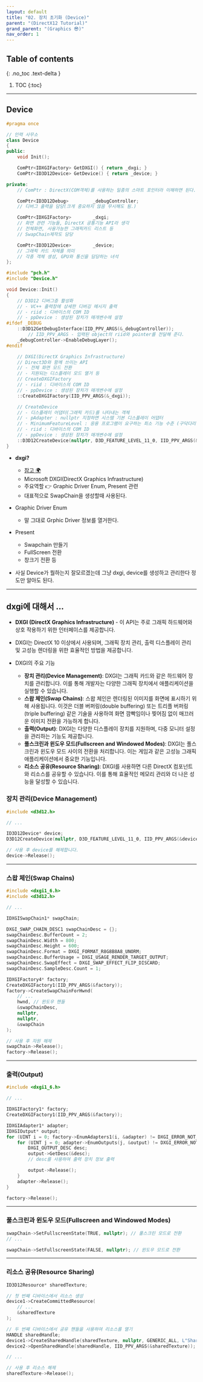 ```yaml
---
layout: default
title: "02. 장치 초기화 (Device)"
parent: "(DirectX12 Tutorial)"
grand_parent: "(Graphics 😎)"
nav_order: 1
---
```


## Table of contents
{: .no_toc .text-delta }

1. TOC
{:toc}

---

## Device

```cpp
#pragma once

// 인력 사무소
class Device
{
public:
	void Init();

	ComPtr<IDXGIFactory> GetDXGI() { return _dxgi; }
	ComPtr<ID3D12Device> GetDevice() { return _device; }

private:
	// ComPtr : DirectX(COM객체)를 사용하는 일종의 스마트 포인터라 이해하면 된다.

	ComPtr<ID3D12Debug>			_debugController;
	// 디버그 출력을 담당(크게 중요하지 않음 무시해도 됨.)

	ComPtr<IDXGIFactory>		_dxgi; 
	// 화면 관련 기능들, DirectX 공통기능 API라 생각
	// 전체화면, 사용가능한 그래픽카드 리스트 등
	// SwapChain제작도 담당

	ComPtr<ID3D12Device>		_device; 
	// 그래픽 카드 자체를 의미
	// 각종 객체 생성, GPU와 통신을 담당하는 녀석
};
```

```cpp
#include "pch.h"
#include "Device.h"

void Device::Init()
{
	// D3D12 디버그층 활성화
	// - VC++ 출력창에 상세한 디버깅 메시지 출력
	// - riid : 디바이스의 COM ID
	// - ppDevice : 생성된 장치가 매개변수에 설정
#ifdef _DEBUG
	::D3D12GetDebugInterface(IID_PPV_ARGS(&_debugController));
        // IID_PPV_ARGS - 입력된 object의 riid와 pointer를 전달해 준다.
	_debugController->EnableDebugLayer();
#endif

	// DXGI(DirectX Graphics Infrastructure)
	// Direct3D와 함께 쓰이는 API
	// - 전체 화면 모드 전환
	// - 지원되는 디스플레이 모드 열거 등
	// CreateDXGIFactory
	// - riid : 디바이스의 COM ID
	// - ppDevice : 생성된 장치가 매개변수에 설정
	::CreateDXGIFactory(IID_PPV_ARGS(&_dxgi));

	// CreateDevice
	// - 디스플레이 어댑터(그래픽 카드)를 나타내는 객체
	// - pAdapter : nullptr 지정하면 시스템 기본 디스플레이 어댑터
	// - MinimumFeatureLevel : 응용 프로그램이 요구하는 최소 기능 수준 (구닥다리 걸러낸다)
	// - riid : 디바이스의 COM ID
	// - ppDevice : 생성된 장치가 매개변수에 설정
	::D3D12CreateDevice(nullptr, D3D_FEATURE_LEVEL_11_0, IID_PPV_ARGS(&_device));
}
```

* **dxgi?**
    * [참고 🌍](https://learn.microsoft.com/ko-kr/windows/win32/direct3ddxgi/d3d10-graphics-programming-guide-dxgi)
    * Microsoft DXGI(DirectX Graphics Infrastructure)
    * 주요역할 👉 Graphic Driver Enum, Present 관련
    * 대표적으로 SwapChain을 생성할때 사용된다.
* Graphic Driver Enum
    * 말 그대로 Grphic Driver 정보를 열거한다.
* Present
    * Swapchain 만들기
    * FullScreen 전환
    * 창크기 전환 등

* 사실 Device가 뭘하는지 잘모르겠는데 그냥 dxgi, device를 생성하고 관리한다 정도만 알아도 된다.

---

## dxgi에 대해서 ...

* **DXGI (DirectX Graphics Infrastructure)** - 이 API는 주로 그래픽 하드웨어와 상호 작용하기 위한 인터페이스를 제공합니다. 
* DXGI는 DirectX 10 이상에서 사용되며, 그래픽 장치 관리, 출력 디스플레이 관리 및 고성능 렌더링을 위한 효율적인 방법을 제공합니다.

* DXGI의 주요 기능
    * **장치 관리(Device Management)**: DXGI는 그래픽 카드와 같은 하드웨어 장치를 관리합니다. 이를 통해 개발자는 다양한 그래픽 장치에서 애플리케이션을 실행할 수 있습니다.
    * **스왑 체인(Swap Chains)**: 스왑 체인은 렌더링된 이미지를 화면에 표시하기 위해 사용됩니다. 이것은 더블 버퍼링(double buffering) 또는 트리플 버퍼링(triple buffering) 같은 기술을 사용하여 화면 깜빡임이나 찢어짐 없이 매끄러운 이미지 전환을 가능하게 합니다.
    * **출력(Output)**: DXGI는 다양한 디스플레이 장치를 지원하며, 다중 모니터 설정을 관리하는 기능도 제공합니다.
    * **풀스크린과 윈도우 모드(Fullscreen and Windowed Modes)**: DXGI는 풀스크린과 윈도우 모드 사이의 전환을 처리합니다. 이는 게임과 같은 고성능 그래픽 애플리케이션에서 중요한 기능입니다.
    * **리소스 공유(Resource Sharing)**: DXGI를 사용하면 다른 DirectX 컴포넌트와 리소스를 공유할 수 있습니다. 이를 통해 효율적인 메모리 관리와 더 나은 성능을 달성할 수 있습니다.

### 장치 관리(Device Management)

```cpp
#include <d3d12.h>

// ...

ID3D12Device* device;
D3D12CreateDevice(nullptr, D3D_FEATURE_LEVEL_11_0, IID_PPV_ARGS(&device));

// 사용 후 device를 해제합니다.
device->Release();

```

---

### 스왑 체인(Swap Chains)

```cpp
#include <dxgi1_6.h>
#include <d3d12.h>

// ...

IDXGISwapChain1* swapChain;

DXGI_SWAP_CHAIN_DESC1 swapChainDesc = {};
swapChainDesc.BufferCount = 2;
swapChainDesc.Width = 800;
swapChainDesc.Height = 600;
swapChainDesc.Format = DXGI_FORMAT_R8G8B8A8_UNORM;
swapChainDesc.BufferUsage = DXGI_USAGE_RENDER_TARGET_OUTPUT;
swapChainDesc.SwapEffect = DXGI_SWAP_EFFECT_FLIP_DISCARD;
swapChainDesc.SampleDesc.Count = 1;

IDXGIFactory4* factory;
CreateDXGIFactory1(IID_PPV_ARGS(&factory));
factory->CreateSwapChainForHwnd(
    // ...
    hwnd, // 윈도우 핸들
    &swapChainDesc,
    nullptr,
    nullptr,
    &swapChain
);

// 사용 후 자원 해제
swapChain->Release();
factory->Release();

```

---

### 출력(Output)

```cpp
#include <dxgi1_6.h>

// ...

IDXGIFactory1* factory;
CreateDXGIFactory1(IID_PPV_ARGS(&factory));

IDXGIAdapter1* adapter;
IDXGIOutput* output;
for (UINT i = 0; factory->EnumAdapters1(i, &adapter) != DXGI_ERROR_NOT_FOUND; ++i) {
    for (UINT j = 0; adapter->EnumOutputs(j, &output) != DXGI_ERROR_NOT_FOUND; ++j) {
        DXGI_OUTPUT_DESC desc;
        output->GetDesc(&desc);
        // desc를 사용하여 출력 장치 정보 출력

        output->Release();
    }
    adapter->Release();
}

factory->Release();

```

---

### 풀스크린과 윈도우 모드(Fullscreen and Windowed Modes)

```cpp
swapChain->SetFullscreenState(TRUE, nullptr); // 풀스크린 모드로 전환
// ...

swapChain->SetFullscreenState(FALSE, nullptr); // 윈도우 모드로 전환

```

---

### 리소스 공유(Resource Sharing)

```cpp
ID3D12Resource* sharedTexture;

// 첫 번째 디바이스에서 리소스 생성
device1->CreateCommittedResource(
    // ...
    &sharedTexture
);

// 두 번째 디바이스에서 공유 핸들을 사용하여 리소스를 열기
HANDLE sharedHandle;
device1->CreateSharedHandle(sharedTexture, nullptr, GENERIC_ALL, L"SharedTexture", &sharedHandle);
device2->OpenSharedHandle(sharedHandle, IID_PPV_ARGS(&sharedTexture));

// ...

// 사용 후 리소스 해제
sharedTexture->Release();

```

